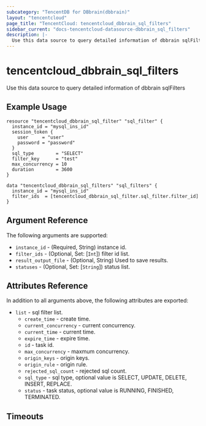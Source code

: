 ```yaml
---
subcategory: "TencentDB for DBbrain(dbbrain)"
layout: "tencentcloud"
page_title: "TencentCloud: tencentcloud_dbbrain_sql_filters"
sidebar_current: "docs-tencentcloud-datasource-dbbrain_sql_filters"
description: |-
  Use this data source to query detailed information of dbbrain sqlFilters
---
```


# tencentcloud_dbbrain_sql_filters

Use this data source to query detailed information of dbbrain sqlFilters

## Example Usage

```hcl
resource "tencentcloud_dbbrain_sql_filter" "sql_filter" {
  instance_id = "mysql_ins_id"
  session_token {
    user     = "user"
    password = "password"
  }
  sql_type        = "SELECT"
  filter_key      = "test"
  max_concurrency = 10
  duration        = 3600
}

data "tencentcloud_dbbrain_sql_filters" "sql_filters" {
  instance_id = "mysql_ins_id"
  filter_ids  = [tencentcloud_dbbrain_sql_filter.sql_filter.filter_id]
}
```

## Argument Reference

The following arguments are supported:

* `instance_id` - (Required, String) instance id.
* `filter_ids` - (Optional, Set: [`Int`]) filter id list.
* `result_output_file` - (Optional, String) Used to save results.
* `statuses` - (Optional, Set: [`String`]) status list.

## Attributes Reference

In addition to all arguments above, the following attributes are exported:

* `list` - sql filter list.
  * `create_time` - create time.
  * `current_concurrency` - current concurrency.
  * `current_time` - current time.
  * `expire_time` - expire time.
  * `id` - task id.
  * `max_concurrency` - maxmum concurrency.
  * `origin_keys` - origin keys.
  * `origin_rule` - origin rule.
  * `rejected_sql_count` - rejected sql count.
  * `sql_type` - sql type, optional value is SELECT, UPDATE, DELETE, INSERT, REPLACE.
  * `status` - task status, optional value is RUNNING, FINISHED, TERMINATED.


## Timeouts

<no value>


